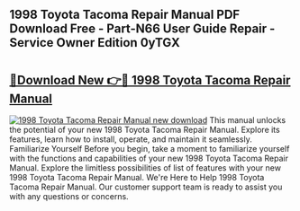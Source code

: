 ## 1998 Toyota Tacoma Repair Manual PDF Download Free - Part-N66 User Guide Repair - Service Owner Edition 0yTGX

# <h2><a href="http://bc24082.oget.top/?id=1998+Toyota+Tacoma+Repair+Manual">🔗Download New 👉🔴 1998 Toyota Tacoma Repair Manual</a></h2>

[![1998 Toyota Tacoma Repair Manual new download](https://i.imgur.com/5g1atiW.png)](http://bc24082.oget.top/?id=1998+Toyota+Tacoma+Repair+Manual)
This manual unlocks the potential of your new 1998 Toyota Tacoma Repair Manual. Explore its features, learn how to install, operate, and maintain it seamlessly. Familiarize Yourself Before you begin, take a moment to familiarize yourself with the functions and capabilities of your new 1998 Toyota Tacoma Repair Manual. Explore the limitless possibilities of list of features with your new 1998 Toyota Tacoma Repair Manual. We're Here to Help 1998 Toyota Tacoma Repair Manual. Our customer support team is ready to assist you with any questions or concerns.
